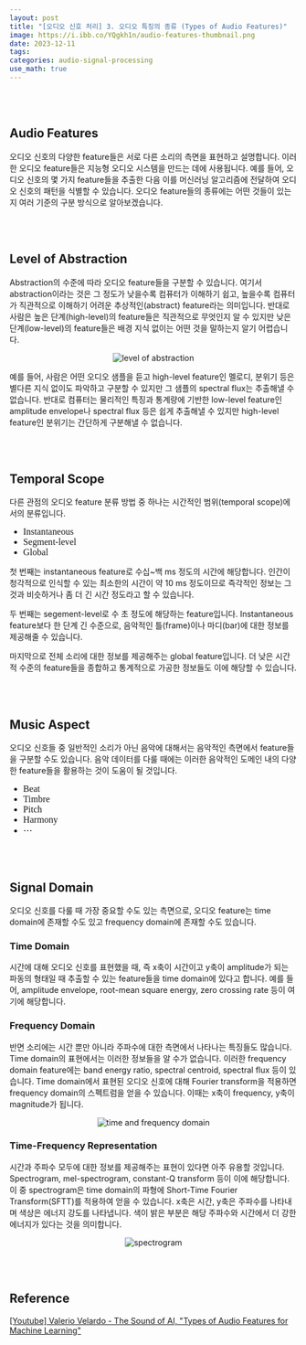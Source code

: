 ```yaml
---
layout: post
title: "[오디오 신호 처리] 3. 오디오 특징의 종류 (Types of Audio Features)"
image: https://i.ibb.co/YQgkh1n/audio-features-thumbnail.png
date: 2023-12-11
tags: 
categories: audio-signal-processing
use_math: true
---
```


<br><br>

## Audio Features
<!-- excerpt-start -->
오디오 신호의 다양한 feature들은 서로 다른 소리의 측면을 표현하고 설명합니다. 이러한 오디오 feature들은 지능형 오디오 시스템을 만드는 데에 사용됩니다. 예를 들어, 오디오 신호의 몇 가지 feature들을 추출한 다음 이를 머신러닝 알고리즘에 전달하여 오디오 신호의 패턴을 식별할 수 있습니다. 오디오 feature들의 종류에는 어떤 것들이 있는지 여러 기준의 구분 방식으로 알아보겠습니다.

<br><br>

## Level of Abstraction

Abstraction의 수준에 따라 오디오 feature들을 구분할 수 있습니다. 여기서 abstraction이라는 것은 그 정도가 낮을수록 컴퓨터가 이해하기 쉽고, 높을수록 컴퓨터가 직관적으로 이해하기 어려운 추상적인(abstract) feature라는 의미입니다. 반대로 사람은 높은 단계(high-level)의 feature들은 직관적으로 무엇인지 알 수 있지만 낮은 단계(low-level)의 feature들은 배경 지식 없이는 어떤 것을 말하는지 알기 어렵습니다.

<p align="center">
  <img src="https://i.ibb.co/FmFChB3/level-of-abstraction.png" alt="level of abstraction">
</p>

예를 들어, 사람은 어떤 오디오 샘플을 듣고 high-level feature인 멜로디, 분위기 등은 별다른 지식 없이도 파악하고 구분할 수 있지만 그 샘플의 spectral flux는 추출해낼 수 없습니다. 반대로 컴퓨터는 물리적인 특징과 통계량에 기반한 low-level feature인 amplitude envelope나 spectral flux 등은 쉽게 추출해낼 수 있지만 high-level feature인 분위기는 간단하게 구분해낼 수 없습니다.

<br><br>

## Temporal Scope

다른 관점의 오디오 feature 분류 방법 중 하나는 시간적인 범위(temporal scope)에서의 분류입니다.

- <span style="font-family: 'Kanit'; font-size: 115%">Instantaneous</span>
- <span style="font-family: 'Kanit'; font-size: 115%">Segment-level</span>
- <span style="font-family: 'Kanit'; font-size: 115%">Global</span>

첫 번째는 instantaneous feature로 수십~백 ms 정도의 시간에 해당합니다. 인간이 청각적으로 인식할 수 있는 최소한의 시간이 약 10 ms 정도이므로 즉각적인 정보는 그것과 비슷하거나 좀 더 긴 시간 정도라고 할 수 있습니다.

두 번째는 segement-level로 수 초 정도에 해당하는 feature입니다. Instantaneous feature보다 한 단계 긴 수준으로, 음악적인 틀(frame)이나 마디(bar)에 대한 정보를 제공해줄 수 있습니다.

마지막으로 전체 소리에 대한 정보를 제공해주는 global feature입니다. 더 낮은 시간적 수준의 feature들을 종합하고 통계적으로 가공한 정보들도 이에 해당할 수 있습니다.


<br><br>

## Music Aspect

오디오 신호들 중 일반적인 소리가 아닌 음악에 대해서는 음악적인 측면에서 feature들을 구분할 수도 있습니다. 음악 데이터를 다룰 때에는 이러한 음악적인 도메인 내의 다양한 feature들을 활용하는 것이 도움이 될 것입니다.

- <span style="font-family: 'Kanit'; font-size: 115%">Beat</span>
- <span style="font-family: 'Kanit'; font-size: 115%">Timbre</span>
- <span style="font-family: 'Kanit'; font-size: 115%">Pitch</span>
- <span style="font-family: 'Kanit'; font-size: 115%">Harmony</span>
- <span style="font-family: 'Kanit'; font-size: 115%">$\cdots$</span>

<br><br>

## Signal Domain

오디오 신호를 다룰 때 가장 중요할 수도 있는 측면으로, 오디오 feature는 time domain에 존재할 수도 있고 frequency domain에 존재할 수도 있습니다.

### Time Domain

시간에 대해 오디오 신호를 표현했을 때, 즉 x축이 시간이고 y축이 amplitude가 되는 파동의 형태일 때 추출할 수 있는 feature들을 time domain에 있다고 합니다. 예를 들어, amplitude envelope, root-mean square energy, zero crossing rate 등이 여기에 해당합니다.

### Frequency Domain

반면 소리에는 시간 뿐만 아니라 주파수에 대한 측면에서 나타나는 특징들도 많습니다. Time domain의 표현에서는 이러한 정보들을 알 수가 없습니다. 이러한 frequency domain feature에는 band energy ratio, spectral centroid, spectral flux 등이 있습니다. Time domain에서 표현된 오디오 신호에 대해 Fourier transform을 적용하면 frequency domain의 스펙트럼을 얻을 수 있습니다. 이때는 x축이 frequency, y축이 magnitude가 됩니다.

<p align="center">
  <img src="https://i.ibb.co/pXQWWgM/time-frequency.png" alt="time and frequency domain">
</p>

### Time-Frequency Representation

시간과 주파수 모두에 대한 정보를 제공해주는 표현이 있다면 아주 유용할 것입니다. Spectrogram, mel-spectrogram, constant-Q transform 등이 이에 해당합니다. 이 중 spectrogram은 time domain의 파형에 Short-Time Fourier Transform(SFTT)를 적용하여 얻을 수 있습니다. x축은 시간, y축은 주파수를 나타내며 색상은 에너지 강도를 나타냅니다. 색이 밝은 부분은 해당 주파수와 시간에서 더 강한 에너지가 있다는 것을 의미합니다.

<p align="center">
  <img src="https://i.ibb.co/v1BWQfQ/spectrogram.png" alt="spectrogram">
</p>

<br><br>

## Reference

[[Youtube] Valerio Velardo - The Sound of AI, "Types of Audio Features for Machine Learning"](https://youtu.be/ZZ9u1vUtcIA?feature=shared)